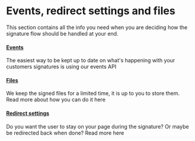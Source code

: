 # Events, redirect settings and files

This section contains all the info you need when you are deciding how the signature flow should be handled at your end.

#### [Events](/notification/events/README.md)

The easiest way to be kept up to date on what's happening with your customers signatures is using our events API

#### [Files](/signature/events-and-files/files.md)

We keep the signed files for a limited time, it is up to you to store them. Read more about how you can do it here

#### [Redirect settings](/signature/events-and-files/redirect-settings.md)

Do you want the user to stay on your page during the signature? Or maybe be redirected back when done? Read more here

